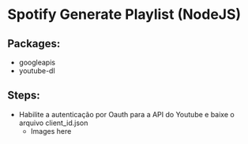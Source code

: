 # Spotify Generate Playlist (NodeJS)

## Packages:

 - googleapis
 - youtube-dl

## Steps:

- Habilite a autenticação por Oauth para a API do Youtube e baixe o arquivo client_id.json
  - Images here